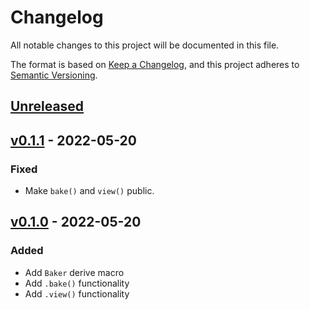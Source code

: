 # Changelog
All notable changes to this project will be documented in this file.

The format is based on [Keep a Changelog](https://keepachangelog.com/en/1.0.0/),
and this project adheres to [Semantic Versioning](https://semver.org/spec/v2.0.0.html).

## [Unreleased]

## [v0.1.1] - 2022-05-20

### Fixed

- Make `bake()` and `view()` public.

## [v0.1.0] - 2022-05-20

### Added

- Add `Baker` derive macro
- Add `.bake()` functionality
- Add `.view()` functionality

[Unreleased]: https://github.com/volllly/baker/compare/v0.1.1...HEAD
[v0.1.1]: https://github.com/volllly/rotz/baker/tag/v0.1.1
[v0.1.0]: https://github.com/volllly/rotz/baker/tag/v0.1.0